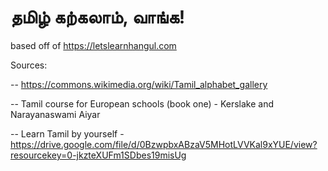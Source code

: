 # தமிழ் கற்கலாம், வாங்க!

based off of https://letslearnhangul.com

Sources:

-- https://commons.wikimedia.org/wiki/Tamil_alphabet_gallery

-- Tamil course for European schools (book one) - Kerslake and Narayanaswami Aiyar

-- Learn Tamil by yourself - https://drive.google.com/file/d/0BzwpbxABzaV5MHotLVVKal9xYUE/view?resourcekey=0-jkzteXUFm1SDbes19misUg


